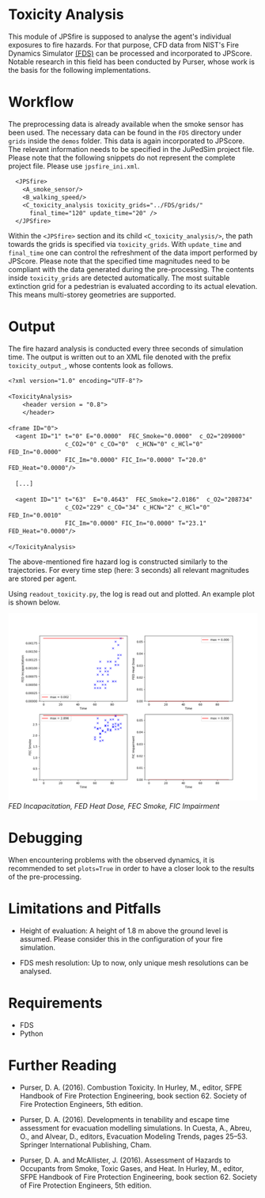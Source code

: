# Toxicity Analysis

This module of JPSfire is supposed to analyse the agent's individual exposures to fire hazards. For that purpose, CFD data from NIST's Fire Dynamics Simulator [(FDS)](http://firemodels.github.io/fds-smv/) can be processed and incorporated to JPScore. Notable research in this field has been conducted by Purser, whose work is the basis for the following implementations. 

# Workflow

The preprocessing data is already available when the smoke sensor has been used. The necessary data can be found in the ```FDS``` directory under ```grids``` inside the ```demos``` folder.
This data is again incorporated to JPScore. The relevant information needs to be specified in the JuPedSim project file. Please note that the following snippets do not represent the complete project file. Please use ```jpsfire_ini.xml```.

```
  <JPSfire>
    <A_smoke_sensor/>
    <B_walking_speed/>         
    <C_toxicity_analysis toxicity_grids="../FDS/grids/" 
      final_time="120" update_time="20" />
  </JPSfire>

```

Within the ```<JPSfire>``` section and its child ```<C_toxicity_analysis/>```, the path towards the grids is specified via ```toxicity_grids```. With ```update_time``` and ```final_time``` one can control the refreshment of the data import performed by JPScore.  Please note that the specified time magnitudes need to be compliant with the data generated during the pre-processing. The contents inside ```toxicity_grids``` are detected automatically. The most suitable extinction grid for a pedestrian is evaluated according to its actual elevation. This means multi-storey geometries are supported. 


# Output

The fire hazard analysis is conducted every three seconds of simulation time. The output is written out to an XML file denoted with the prefix ```toxicity_output_```, whose contents look as follows.

```
<?xml version="1.0" encoding="UTF-8"?>

<ToxicityAnalysis>
	<header version = "0.8">
	</header>

<frame ID="0">
  <agent ID="1" t="0" E="0.0000"  FEC_Smoke="0.0000"  c_O2="209000" 
                c_CO2="0" c_CO="0"  c_HCN="0" c_HCl="0" FED_In="0.0000" 
                FIC_Im="0.0000" FIC_In="0.0000" T="20.0"  FED_Heat="0.0000"/>

  [...]

  <agent ID="1" t="63"  E="0.4643"  FEC_Smoke="2.0186"  c_O2="208734" 
                c_CO2="229" c_CO="34" c_HCN="2" c_HCl="0" FED_In="0.0010" 
                FIC_Im="0.0000" FIC_In="0.0000" T="23.1"  FED_Heat="0.0000"/>

</ToxicityAnalysis>

```

The above-mentioned fire hazard log is constructed similarly to the trajectories. For every time step (here: 3 seconds) all relevant magnitudes are stored per agent. 

Using ```readout_toxicity.py```, the log is read out and plotted. An example plot is shown below.


![toxicity_output](figs/toxicity_output_plot_2_FED_FEC_FIC.png)
*FED Incapacitation, FED Heat Dose, FEC Smoke, FIC Impairment*

# Debugging

When encountering problems with the observed dynamics, it is recommended to set ```plots=True``` in order to have a closer look to the results of the pre-processing. 

# Limitations and Pitfalls

* Height of evaluation: A height of 1.8 m above the ground level is assumed. Please consider this in the configuration of your fire simulation.   

* FDS mesh resolution: Up to now, only unique mesh resolutions can be analysed. 

# Requirements

* FDS
* Python

# Further Reading

* Purser, D. A. (2016). Combustion Toxicity. In Hurley, M., editor, SFPE Handbook of Fire Protection Engineering, book section 62. Society of Fire Protection Engineers, 5th edition.

* Purser, D. A. (2016). Developments in tenability and escape time assessment for evacuation modelling simulations. In Cuesta, A., Abreu, O., and Alvear, D., editors, Evacuation Modeling Trends, pages 25–53. Springer International Publishing, Cham.

* Purser, D. A. and McAllister, J. (2016). Assessment of Hazards to Occupants from Smoke, Toxic Gases, and Heat. In Hurley, M., editor, SFPE Handbook of Fire Protection Engineering, book section 62. Society of Fire Protection Engineers, 5th edition.
